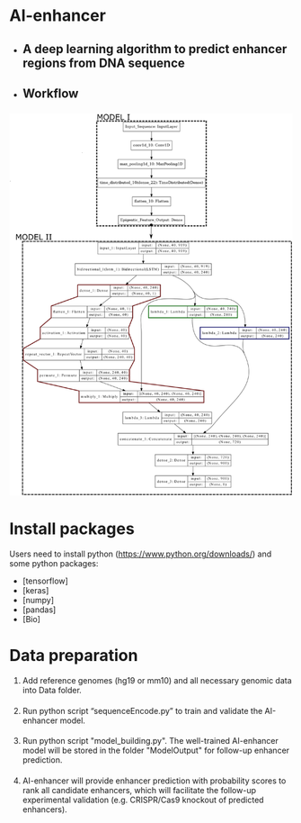 # AI-enhancer
* ## A deep learning algorithm to predict enhancer regions from DNA sequence <h2> 
* ## Workflow <h3> 
![GitHub Logo](/images/Model_plot.png)

# Install packages
  Users need to install python (https://www.python.org/downloads/) and some python packages:
   * [tensorflow]
   * [keras]
   * [numpy]
   * [pandas]
   * [Bio]
   
# Data preparation
 1. Add reference genomes (hg19 or mm10) and all necessary genomic data into Data folder. <h4> 
 2. Run python script “sequenceEncode.py” to train and validate the AI-enhancer model. <h4>
 3. Run python script "model_building.py". The well-trained AI-enhancer model will be stored in the folder "ModelOutput" for follow-up enhancer prediction. <h4>
 4. AI-enhancer will provide enhancer prediction with probability scores to rank all candidate enhancers, which will facilitate the follow-up experimental validation (e.g. CRISPR/Cas9 knockout of predicted enhancers). <h4>
